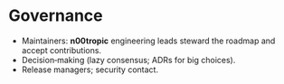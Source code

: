 # Governance

- Maintainers: **n00tropic** engineering leads steward the roadmap and accept contributions.
- Decision‑making (lazy consensus; ADRs for big choices).
- Release managers; security contact.

